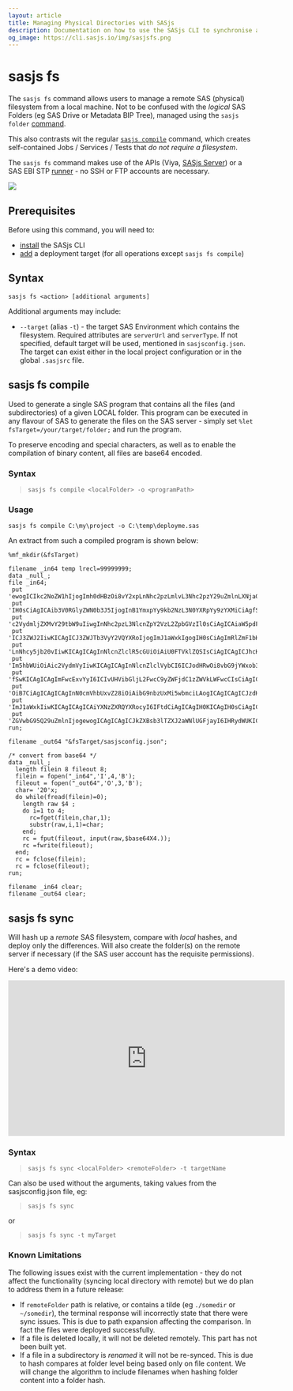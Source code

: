 ```yaml
---
layout: article
title: Managing Physical Directories with SASjs
description: Documentation on how to use the SASjs CLI to synchronise and manage remote filesystems
og_image: https://cli.sasjs.io/img/sasjsfs.png
---
```


# sasjs fs

The `sasjs fs` command allows users to manage a remote SAS (physical) filesystem from a local machine.  Not to be confused with the _logical_ SAS Folders (eg SAS Drive or Metadata BIP Tree), managed using the `sasjs folder` [command](/folder).

This also contrasts wit the regular [`sasjs compile`](/compile) command, which creates self-contained Jobs / Services / Tests that _do not require a filesystem_.

The `sasjs fs` command makes use of the APIs (Viya, [SASjs Server](https://server.sasjs.io)) or a SAS EBI STP [runner](/runner) - no SSH or FTP accounts are necessary.

![](https://cli.sasjs.io/img/sasjsfs.png)

## Prerequisites

Before using this command, you will need to:

- [install](/installation) the SASjs CLI
- [add](/add) a deployment target (for all operations except `sasjs fs compile`)

## Syntax

```
sasjs fs <action> [additional arguments]
```

Additional arguments may include:

- `--target` (alias `-t`) - the target SAS Environment which contains the filesystem.  Required attributes are `serverUrl` and `serverType`.  If not specified, default target will be used, mentioned in `sasjsconfig.json`. The target can exist either in the local project configuration or in the global `.sasjsrc` file.

## sasjs fs compile

Used to generate a single SAS program that contains all the files (and subdirectories) of a given LOCAL folder.  This program can be executed in any flavour of SAS to generate the files on the SAS server - simply set `%let fsTarget=/your/target/folder;` and run the program.

To preserve encoding and special characters, as well as to enable the compilation of binary content, all files are base64 encoded.


### Syntax

> `sasjs fs compile <localFolder> -o <programPath>`

### Usage

```
sasjs fs compile C:\my\project -o C:\temp\deployme.sas
```

An extract from such a compiled program is shown below:

```
%mf_mkdir(&fsTarget)

filename _in64 temp lrecl=99999999;
data _null_;
file _in64;
 put 'ewogICIkc2NoZW1hIjogImh0dHBzOi8vY2xpLnNhc2pzLmlvL3Nhc2pzY29uZmlnLXNjaGVtYS5qc29uIiwKICAiZG9jQ29uZmlnIjogewogICAgImVuYWJsZUxpbmVhZ2UiOiB0cnVlLAogICAgImRveHlDb250ZW50IjogewogICAgICAicmVhZE1lIjogIi4uLy4uL1JFQURNRS5tZCIKICAg'@;
 put 'IH0sCiAgICAib3V0RGlyZWN0b3J5IjogInB1YmxpYy9kb2NzL3N0YXRpYy9zYXMiCiAgfSwKICAibWFjcm9Gb2xkZXJzIjogWyJzYXNqcy9tYWNyb3MiXSwKICAicHJvZ3JhbUZvbGRlcnMiOiBbXSwKICAic2VydmljZUNvbmZpZyI6IHsKICAgICJzZXJ2aWNlRm9sZGVycyI6IFsic2FzanMv'@;
 put 'c2VydmljZXMvY29tbW9uIiwgInNhc2pzL3NlcnZpY2VzL2ZpbGVzIl0sCiAgICAiaW5pdFByb2dyYW0iOiAic2FzanMvc2VydmljZXMvc2VydmljZWluaXQuc2FzIgogIH0sCiAgInN0cmVhbUNvbmZpZyI6IHsKICAgICJzdHJlYW1XZWIiOiB0cnVlLAogICAgInN0cmVhbVdlYkZvbGRlciI6'@;
 put 'ICJ3ZWJ2IiwKICAgICJ3ZWJTb3VyY2VQYXRoIjogImJ1aWxkIgogIH0sCiAgImRlZmF1bHRUYXJnZXQiOiAidml5YSIsCiAgInRhcmdldHMiOiBbCiAgICB7CiAgICAgICJuYW1lIjogInZpeWEiLAogICAgICAic2VydmVyVXJsIjogImh0dHBzOi8vYXp1cmV1c2UwMTEwNTkubXktdHJpYWxz'@;
 put 'LnNhcy5jb20vIiwKICAgICAgInNlcnZlclR5cGUiOiAiU0FTVklZQSIsCiAgICAgICJhcHBMb2MiOiAiL1B1YmxpYy9hcHAvcmVhY3Qtc2VlZC1hcHAiLAogICAgICAiY29udGV4dE5hbWUiOiAiU0FTIEpvYiBFeGVjdXRpb24gY29tcHV0ZSBjb250ZXh0IgogICAgfSwKICAgIHsKICAgICAg'@;
 put 'Im5hbWUiOiAic2VydmVyIiwKICAgICAgInNlcnZlclVybCI6ICJodHRwOi8vbG9jYWxob3N0OjUwMDAiLAogICAgICAic2VydmVyVHlwZSI6ICJTQVNKUyIsCiAgICAgICJodHRwc0FnZW50T3B0aW9ucyI6IHsKICAgICAgICAiYWxsb3dJbnNlY3VyZVJlcXVlc3RzIjogZmFsc2UKICAgICAg'@;
 put 'fSwKICAgICAgImFwcExvYyI6ICIvUHVibGljL2FwcC9yZWFjdC1zZWVkLWFwcCIsCiAgICAgICJkZXBsb3lDb25maWciOiB7CiAgICAgICAgImRlcGxveVNlcnZpY2VQYWNrIjogdHJ1ZSwKICAgICAgICAiZGVwbG95U2NyaXB0cyI6IFtdCiAgICAgIH0sCiAgICAgICJzdHJlYW1Db25maWci'@;
 put 'OiB7CiAgICAgICAgInN0cmVhbUxvZ28iOiAibG9nbzUxMi5wbmciLAogICAgICAgICJzdHJlYW1TZXJ2aWNlTmFtZSI6ICJSZWFjdCIsCiAgICAgICAgInN0cmVhbVdlYiI6IHRydWUsCiAgICAgICAgInN0cmVhbVdlYkZvbGRlciI6ICJ3ZWIiLAogICAgICAgICJ3ZWJTb3VyY2VQYXRoIjog'@;
 put 'ImJ1aWxkIiwKICAgICAgICAiYXNzZXRQYXRocyI6IFtdCiAgICAgIH0KICAgIH0sCiAgICB7CiAgICAgICJuYW1lIjogInNhczkiLAogICAgICAic2VydmVyVHlwZSI6ICJTQVM5IiwKICAgICAgImFwcExvYyI6ICIvU2hhcmVkIERhdGEvc2FzanMvcmVhY3Qtc2VlZC1hcHAiLAogICAgICAi'@;
 put 'ZGVwbG95Q29uZmlnIjogewogICAgICAgICJkZXBsb3lTZXJ2aWNlUGFjayI6IHRydWUKICAgICAgfSwKICAgICAgInNlcnZlck5hbWUiOiAiU0FTQXBwIiwKICAgICAgInJlcG9zaXRvcnlOYW1lIjogIkZvdW5kYXRpb24iCiAgICB9CiAgXQp9Cg==';
run;

filename _out64 "&fsTarget/sasjsconfig.json";

/* convert from base64 */
data _null_;
  length filein 8 fileout 8;
  filein = fopen("_in64",'I',4,'B');
  fileout = fopen("_out64",'O',3,'B');
  char= '20'x;
  do while(fread(filein)=0);
    length raw $4 ;
    do i=1 to 4;
      rc=fget(filein,char,1);
      substr(raw,i,1)=char;
    end;
    rc = fput(fileout, input(raw,$base64X4.));
    rc =fwrite(fileout);
  end;
  rc = fclose(filein);
  rc = fclose(fileout);
run;

filename _in64 clear;
filename _out64 clear;
```


## sasjs fs sync

Will hash up a _remote_ SAS filesystem, compare with _local_ hashes, and deploy only the differences. Will also create the folder(s) on the remote server if necessary (if the SAS user account has the requisite permissions).

Here's a demo video:

<iframe width="560" height="315" src="https://www.youtube.com/embed/HjUpGGCpx_M" title="YouTube video player" frameborder="0" allow="accelerometer; autoplay; clipboard-write; encrypted-media; gyroscope; picture-in-picture" allowfullscreen></iframe>


### Syntax

> `sasjs fs sync <localFolder> <remoteFolder> -t targetName`

Can also be used without the arguments, taking values from the sasjsconfig.json file, eg:

> `sasjs fs sync`

or

> `sasjs fs sync -t myTarget`

### Known Limitations

The following issues exist with the current implementation - they do not affect the functionality (syncing local directory with remote) but we do plan to address them in a future release:

* If `remoteFolder` path is relative, or contains a tilde (eg `./somedir` or `~/somedir`), the terminal response will incorrectly state that there were sync issues.  This is due to path expansion affecting the comparison.  In fact the files were deployed successfully.
* If a file is deleted locally, it will not be deleted remotely.  This part has not been built yet.
* If a file in a subdirectory is _renamed_ it will not be re-synced.  This is due to hash compares at folder level being based only on file content.  We will change the algorithm to include filenames when hashing folder content into a folder hash.


